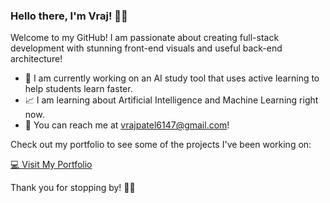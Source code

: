 ### Hello there, I'm Vraj! 👋🏽

Welcome to my GitHub! I am passionate about creating full-stack development with stunning front-end visuals and useful back-end architecture!

- 📅 I am currently working on an AI study tool that uses active learning to help students learn faster.
- 📈 I am learning about Artificial Intelligence and Machine Learning right now.
- 📩 You can reach me at vrajpatel6147@gmail.com!

Check out my portfolio to see some of the projects I've been working on:

[💻 Visit My Portfolio](https://vraj.info/)

Thank you for stopping by! ✌🏽


<!--
**patelvraj18/patelvraj18** is a ✨ _special_ ✨ repository because its `README.md` (this file) appears on your GitHub profile.

Here are some ideas to get you started:

- 🔭 I’m currently working on ...
- 🌱 I’m currently learning ...
- 👯 I’m looking to collaborate on ...
- 🤔 I’m looking for help with ...
- 💬 Ask me about ...
- 📫 How to reach me: ...
- 😄 Pronouns: ...
- ⚡ Fun fact: ...
-->

